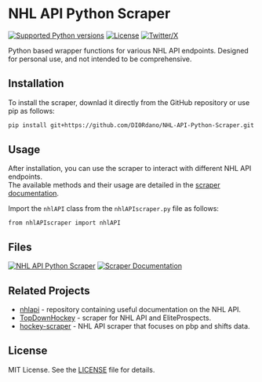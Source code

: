# NHL API Python Scraper

[![Supported Python versions](https://img.shields.io/pypi/pyversions/pypistats.svg?logo=python&logoColor=FFE873)](https://www.python.org/downloads/)
[![License](https://img.shields.io/badge/License-MIT-blue.svg)](https://opensource.org/license/mit-0)
[![Twitter/X](https://img.shields.io/badge/Twitter/X-@DI0Rdano-blue.svg)](https://x.com/DI0Rdano)

Python based wrapper functions for various NHL API endpoints. Designed for personal use, and not intended to be comprehensive. </br>

## Installation

To install the scraper, downlad it directly from the GitHub repository or use pip as follows:

```bash
pip install git+https://github.com/DI0Rdano/NHL-API-Python-Scraper.git
```

## Usage

After installation, you can use the scraper to interact with different NHL API endpoints. </br>
The available methods and their usage are detailed in the [scraper documentation](https://github.com/DI0Rdano/NHL-API-Python-Scraper/blob/main/scraperDocumentation.md).

Import the `nhlAPI` class from the `nhlAPIscraper.py` file as follows:

```
from nhlAPIscraper import nhlAPI 
```

## Files

[![NHL API Python Scraper](https://img.shields.io/badge/nhlAPIscraper.py-gray.svg?logo=github)](https://github.com/DI0Rdano/NHL-API-Python-Scraper/blob/main/nhlAPIscraper.py)
[![Scraper Documentation](https://img.shields.io/badge/scraperDocumentation.md-gray.svg?logo=github)](https://github.com/DI0Rdano/NHL-API-Python-Scraper/blob/main/scraperDocumentation.md) 

## Related Projects

- [nhlapi](https://gitlab.com/dword4/nhlapi) - repository containing useful documentation on the NHL API.
- [TopDownHockey](https://github.com/TopDownHockey/TopDownHockey_Scraper) - scraper for NHL API and EliteProspects.
- [hockey-scraper](https://github.com/HarryShomer/Hockey-Scraper) - NHL API scraper that focuses on pbp and shifts data.

## License

MIT License. See the [LICENSE](https://github.com/DI0Rdano/NHL-API-Python-Scraper/blob/main/LICENSE) file for details.
